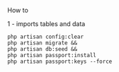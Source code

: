 How to

1 - imports tables and data

    php artisan config:clear 
    php artisan migrate &&
    php artisan db:seed &&
    php artisan passport:install 
    php artisan passport:keys --force
    
    
    
    

